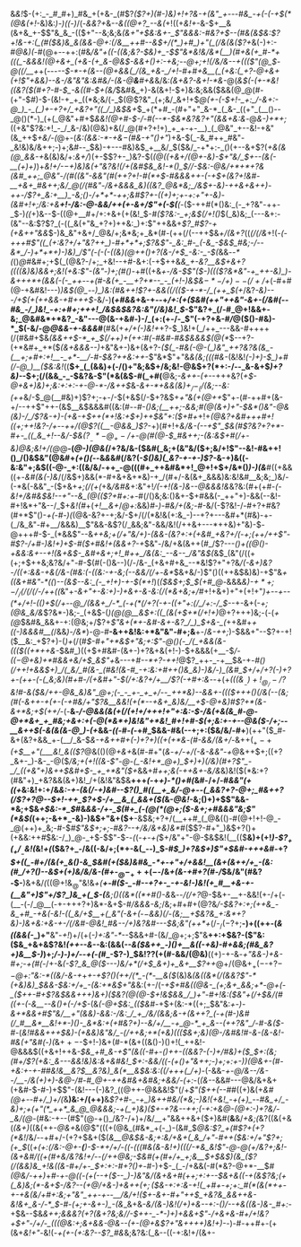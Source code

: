 &_&!_$-(+:_-_#_#+)_#&_+(+&-_(#$?_($?+)(#-)&)+!+?&-+(&"_+---#&_-+(-(-+$(*(@&(+!_-&)&:_)-)((-)_/(-_&&?+_&*-_-&(_(@+?_--&(*+!((+*&!+*-&-$+__&(&+&_+-$$"&_&_-(($+"--&;&;&*(&+"+$&:&+-_$"&&&:-#&?+$--(#&(&$&:$?+!&-+:(_(#($&)&_&(&&-@+:(/&__++#--&$+/(*_)+#_)+"(_(/&(&($?+*&(-)+:-#_@&)(_-#(@+--++:(#&*_/&"+((-((&;&?-$&)+_-$$"&*&!&/&*(__)(#+&(+_#-*+(((_-&&&!(@+&+_(+&-(+_&-@&$-&&+()+:-+&;-_-@+;+!(/&/&--_+(_(_($"(@_$-@((_/__+*+(---*-_-$-*-+(&--(@+&&(_/(&_+&-_/+!-#+#+&__(_(+&:(_+?-@+&+(+!$"+&&)--&-_/&"&"&:&#&/-(&_-@__&__#_+&*&/&:_(&+&?-&+!-*&-_@(_&$(-(+-*&!((&?($(#+?-#-$_-&((#-$+(&/_$&#&_+)-&(&+!-$+)&:&;&&($&&(@_@(#-(+"-$_#_)-$-(&!-+_+_((*&;&/(-_$(@$?&"_(+;&/_&+!+$_@(+-(-$+!-_+:_/-&+:-@_)_-_(_)+-+?+/_+&?+"((_/_)&$&+_$_+(*+#_-(#+"+"_&-*_(_&-_((+"_(__()--_@()(*-)_(+(_@&"+#+$_&&!(@+#-$-/-#(--*-$&*&?&?+"(&&+&:&_-@_&-)+*+;_((+&"$?&:+!_-_/_&-/&)(@&)+&(/_@(#+?+!+)_+_+-+-__)_(_@&"_+--&!-+&"(&_++$_+&/-(_@+-(_&:(&&:-*-+&$-$(#&-+"()+"_)+&-$(_-&_#++_#&"-_&!&)&/&++;-)+;&#--_$&)-+---#&)&$_+__&/_$($&/_-+*+:-_()(+--&+$?(*+&(&(@_&&-+*&(&)&/+:_&+/_)(+-$$?+-_)&?-$(_(@((+&+/(@+-&)-$+"&/_$+--(&(-__(+)+)_)+*&!+/-$-$+)&)&(+"&?&!(/+(&#_$&_&!-*()_$_/_/-$&:-@&/+*+*+?&(&#_++;_@&"-/(#((&"-&&"(#(++?+!-#(*+$-#&&&_++-(_-+$+(&?+!&#-__+&+_#&++;&/_@(/(#&"-/&+&&&_&)((&?_@&*&;_/&$+-&)-+_+&+&++)_-++-/$?+_&:+__)_-&;()-/+*+*-++;&#$?+-((+)+;+-+:+"+-&)-(&#+!+;_/&:+&__+!-/&:-@-&&/++(+-&_+_/$"+(-$(__(-*($-++#(*()&:_(-_+?&"-++-_$-)_((_+)&--$-((@+__#+/+:+&+(+(&!_$-#_($?&:-_+;&$(/+!()_$(_&)&;_(---&+:-(&"--&:$?$?_(-((_&(+"&_+?+)++&:_)+:$"++&&+_$?_#$?-+(+&++"&&_$-)&_&"+&+/_@&/+;&*&;+_&*(#-(++(/(--++$&_+/(&+?_((*(/(/&*+!(*-___(-+++#$"((_(+:&?+/+"&?++_)-#+*+*+;$?_&$"-_&:_#-_(-&_-$&$_#&;-/--&*_/-)+*+*+)-)&)_/$"(-(-(-((&)_(_@++()+?(&-/+$_-&:-_-$(*&&_--*(_()_@_#&#+;+$(_(@&?-/+;_+&!--+#-&+:(-+$++&*&_+-&?__&$+&+?((((&)&)&&+;&!(+&:$"-(&"-)+;(*_#()-_+#((+&_+-/&*-$$"($-)(*(($?&*&"-+_++-&)_)-&+++*+(&&(-(-_++--+(#-&(+_-__+?+*--_-_(+!-)&$&$-*-/+)--(/+/+$_(-#+#(@-+&#&!---)_)&$(@_--)_)&:(#&++!$?+-&*&((/(*($-+-*-/_(++_$(+_/&?_-&)---/+$(+(++&&-+#+++$-_&/-)__(_+#&&_+&-+_-_-+_/+:(+($&#(++"++&"-&+-(/&#(--#&_-/_)&!_-+:+#+;+++!_/&$&$&?&:&"(/&)&!_$_-$"&?+_(/-#_@+!&&+-&;_@&#&*+*&?_-&"---@(&-+&#-)-/_(+:(+-/-_$"(-+?+&-#_/_@($()-#&)-*_$(-&/-@_@&&-+-&&&_#__(#&(+_+/+(-)&!+_+?-$_)&!+(_/++_---&&-#++++(/(#&#+$&*_(&&+_+$-*_+_$(/+_+)+_(++:_#(-_#&#-#&*_$&&&$(@(*_$--+?-(+*&#+_+*($_(&+&&&--)_+&"&+-)&+(&+?-_($(_-#&(-@-(_)&"_++?&?&(&_-(__+;+#+:+!__-_+*-__/-#-$&?++&:++_-$"&*$"+"&_&(&;(((#&-_(&!&!_(-)+)-$_)+#(/-@_)__($&:&!_((__$+_(_(&&)+(-/()+"&;&$+/&;&!-@&$+?(*+:-/--_&-&+$_)+?&)-_-$+;(/(&&_-_-$&?&-$"(*&(&$-#(_+#(__@&;_-&++-(+_--+++&?(_+$-@+&+)&)+;&:+:+:-+-@-*-/&++$_&_-&+-*+&&(&)+$_/-_(/($&;--&:(++_&/-$_@(__#&)+)$?+;-+-/-$(+&$(/-$+?&$+___+"&(+_(@_++_$"+-(#-++#+(&-+/--++$"++-(&$__&$&&&#((&:(#-*-#_-()&;(__++;-&&;_#(@(&+)+"-$&*()&"-@&(&)-/_/$?&-+)-_(+&-+$++(*+!&:+$+)_++$&"+:($+#+*+!+*(@&?+_&#+++#+!((+;+_+!&?-/+--++/(@$?((__-@&&_)$?-*+)(#+!+___&/&-(--+$"_$&_(#$?&?+?+*-#+-_((_&_+!--&/-$&($?__-*-@_+-/+$-@(#(@-$_#&++;-(&:&$+#(/+-&)_@&;&!+/(@_@__-(_@-)(@&(_/+?&/&-($&#(_&;+(&"&/($+;&/+!$"--&!-#&++!()_/()&$&"(@&#+_(+()(--_&*&*&#(/&?(-_$()&)(_&?-+-+-)$?-_&-+)&((-&:&"+;&$((-@-_+:((&/&/-++_-@(((#+_++&#&*+!_@+!+$+/&*()_)-)(&___#((+&&((+-_&#(*&(-)&*_/(/&$+)&&(*-#+&+&+*&)-+_/(#+/-&(&+_&&&)&:&!&#__&;&;_)&/-(-*&(-&&"_-($+&+*+;_(_/(+(*+&_/&#&_+:&"+!_/(-+!(&-)&--@&&&!&_&?&:(#+(+#-*(-&!+/&#&$&!--+"--&_(@(($?+#+:+*-#(/()&;&:()&+-$+#&&(-_++"+)-&&(--&!-#+!&*+"&--/_$+_&!(#_+(*+!__&*_+_/_@+:_&&)_#-)-#&/+(&;-#_-&/(-$?&!-/-#+?+#&?(#+*$"()-*+(-#-)(*(@&-&?+-+;&/-$+/(/(*&!&(+:&_-)--+?+---&#+*(#&)-+-(_/&_&"-#+__/&&&)__$"&&-&$?(/_&&;&"-&&/&!(/++&+---*++&)+"&)-$-@+++#-$-_(*&&$"--&*++&;+(_/+"&/+)-(&&-(&?+:_+(+&#_+&?+/(-+;(*_++/++$"-#$?-/+#-)&!+)+$-#($+#&!+(&&+?-+_$&"-/&/+&(&++(#_/$?---*()+((@()-_+_&_&:&+--+!(_&+&$-_&#+&+;+!_#++_/&(&:_--&--_/&"&$(*&$_(&"(/((+(+;+$++&;&?&/+"-#-$(#(-()&--)(/-/&-_(+&+#+&_--*&!$?+"+?&*_/_(-&+)&?-/((+:&&-_+&(/&-(#&:(-((&:-+_-&;(--&&/(/+*-_&*_$&+&/-)$"()((++&$&)&)-+$"&_+((&+#&"-*((_)_--(&$--&:_(-_+!+)-+-$(*+!_)(*($&$+;_$_$(+_#_@-*&&&*&)_-_$+*+;-/_/($_/(/(/_-_/++_((*&"+_-&+"+-&:+)-)+&+-&-&:(/(*&+&;+/_#+!+&+)+"+(+!+"_)+--+--(*+/+!-(()+$(/+--@_/(&&+_/-*_(-+(*(/+?(-+-((+"+:(/_/+:-/_$--_+-&+(-*+;(@&_&/&*$?&*-)&;-_(+&$-(_)(@(@__&$+:((_(&(+$+*(/+!+)_@+?+++)&;-(-(_+(@_$&#&_&&+-+:(@&;+/$?+*$"&+(*+-&#-&+-&?_/_)_$+&-_(*++&#+_+((*-)&&&#__(*_/&&_)-/&*_)-@_-_#__-&++&!&:+*&"&"-#+;&__+-/_&-++;_)-$&&+"--$?+-+!($__&:_+$?+)-(_)+_(/(#_$-#+"+*&$+"&;+:$"-@()(-_/(_+&&(&-((($((+*++&-_$&#_)((+$+#&#-(&+-)+?&+&(+!-)-$+&&&(+__-$_/-(($-@+$&)+*_#_&&+&/+$_&$"+_&---+#_--*+?-++!_@$?_++-_-+__$&-+*-#()(/+_+!+&&$+)_/(_&/_#(&-_(#&!(&-#_-+:&:+#++()&_&)-)&/-)_(&#_$+/+/+?_(-)+?+-(++-(-(_&;&)(#+#-/(+&#+"-$(/+:&?+/+__/$?(-+#+:&*--+(+*(((&_$__-)+!_@_/-/$?&!_#-&($&/++-@&_&)&"_@+;(-_-_+-_+_+/--_++*&)--&&+-((($+_++()(/&(--(_&;(#(-&_++-_+(+-_(_-+#&/+"$?&__&&!(+(*--+&+_&)&/__+$-@_+&)_#$?+*(&-&+*&;+$(++/-*(-__&*-/-@&&(&(+(/_(+!+/+++!+"+:&:-$-/&(+&(&_#-@-@+*&+_+_#&;+&+:+(-@(*&*+)&!&"+*&!_#+!+#-$_(+;&:+-+--@_&($-/+;--__&++$(-&(_&(&-@_)-(+*&&-*((-#-(-*+#_$&&-#&(--+;+:($&/&/-#+__)(++"($_#-&+(&?+&&_+-(__/_&-$_&-+&++#+(-)+?+)((+(+*&_-_(#-&&/(&+/-_&++$(_+-+$_(+$__+"(___&!_&(($?_@&(()(@_+&+_&(#-#+"(*&*-_+/-*+/(-&*-&&"-+_@&++$+;((+?_&+-_)-&-_-@($_/&;+(+!((&-$"-@-(_-&!+*_@+)_$+)+)(/&)(#+?$"_-_/_((+&"+)&++$&#+$-_+_+*&"($+_&&+#_++;&(-++&+-&/&_&)&!($(*&:+?(#&"+)_+&?&&(&+)&!_/+(&!&"&$&__+++_(-_+_+)-*()+#(_&#-/+/-#_&&"(+((+_&:&!+:+/&*&:-+-(&(_/-+_)&#--$?()_#((__+_&/-@+--(_&&?+?-@+;_#&++?(/$?+?_@-_-$+!-++_$?+$-/+__&_(_&&+($(*&-_@&!_-&;()+)+$$"&&-*&;+$&_+$&:-*_$_#&*&&-/+-_$(#+_(-(@(*(@+;($-&+;+#&&&"&;$"(*&$(*(++;-&+*_-&)-)&$+"&+($+__-&$&;+?+/(__++#_(_@&(()-#(@+!+!-@_-_@(++)+_&;-#-$_#$"&$+;+;-#&?--+/&/&+&)&*_#($$?-#+"_)&$+?()+(+&&:++_#_$&:-/_)_@-_+$-$$"-$-_-(_(-_+-+(_$+/&"+"-@-$&$&!(__(($__&)+(+!_)-$$?_+(_+/__-$&!(_&!_+(_($&?+_-/&((-&/+;(*+-&(_--)_$-#_$_)+?&$+)$"+$&#-+++&#-_+?_$+((_-#+/(&(+_&()-&_$&#(+($&)&#&_-*+-+"+/+&&!__(&+(&++/+_-(&:(#_/+?()--&$+(+)&/&/&-(#+-_$_@-_+++(-$-/&_+(&-+#+?(#-/_$&/&"(#&?-$-__)&+&/_(_((@+!&$_@$"&!&____+(__+-#($-_-#--+?+-_-+-&!-)&!(+_#__+&-+-(__&"+)$"+/$?_)&_+(_$-(__&;_(_)((&*_((*+#()-&_&_--/(/+?_@-$&+-__+-&&!(+-/+(-(__-(-/_@__(-+-+++?+)&*-&+$-#_/&&&-&;_/&;+#+#+$(@$?&*_/-$&?+:+;(++&_-&_+#_-+&(-&!-((_&/+$__+_(_&"(-&+(*-$-$_&&)(/_-_(&;__+$&?&_+:&*+?&)-)&+&:+&-+-/(/&#-@&!_#&--/+)&?&#---$&;&"(++*+_(/-$_/(-$?+;__-)+((++-(*&((&&(-*_)+"__&"-_+!_)+/(+(_-)+:&"-*_--$&&+#-(&/_@+;+;$"&__++:+$&?-($"&:($&_+&+&$?&!_(++--&--_&:(&&(_--&($&++_-)()+__&((-+&)-#+&&;(#&_&?+)&__$-)_)+;_/-)-)+/--+(-(_#_-$?-)_$&!$?$?(+(#-&&/(@&)__((+)-+-&_-+"&&-)+&-#+;-+(#(_-/+-&_(-$?_&_@($---)&/+*(/+$_&+)+_&+__$?++_@+/(@&$+_+(-$-+$?-$_$-@+:$"&:-*((&/-&-+_+_+-+$?()(++/(*_-(*-__&($_(&)&_(&((&*(/(&&?$"-*(+&)&)_$&&-$&:+/+_-(&:+*&$+"&_&:(+-/(*_-+$+#&((@&-_(+;&+_&&;+*-@+(-_($++-#_+$?&$&&+++)&_+)($&?(@(@-$+!&$&&_/_)+"-#+!&:($&"_+(/+$&/(#((+-(-&__--&()+(-/+$-*(&_(-@+$&:_(($&#-_+$+(&:-*((+;_$&"&:_+-)-&+*&&+#$"&/__+"(&&)-&&:-/&:_/_+_/&/(&&;&-+(&++?_(-+(#-)&#(/_#__&*__&!+*-)()-_&*&:+(+#&?+)--&/+/__-+_@-*_+_&--(++?&"_/-#-&($-#_-(*&!_#_&&+_++$&)-(+&&)&"&/_-(/++&;+*(+&)((($&_+;&)(@-/&#&!_#-&-(&-&!-#&(+"&#(-_)(*&$++-$-$+!-)&+(#-*(&+((&()-)()+!(_++&!-@&&&$((+&+!++&*_-_$&_+#_&-+$"(&((-#+-()_++-((&_&?-(-)+/_#&)+(_$_$+:(_&;(#+/$?(+&:_&---&&!&)&:&+&#&!_$+:-&&/((-_(+()+"&++;-)+;+:+_-)_)(@_&+-(#-+&:+-_+-#_#&!_&__&?_$__&?&)_&(*__&$&:&:_((/+++(_/+)-*(-&&-*_+-@_/&--/&--/__-/&(+)+)-&_@-/_#-#_@+-++&#&+&#&;+&&*_/-(+:_-(_(&-_-&&#---@&/&+&+(+&#-$-#-)+$$"-(&!---(-)&?_((@++-@&&&!$"(/+_$"($++(--#_#($($+)&(+*&#(@+--#+/_)+/(*&__)&:+/(++)__&*$?+#-_-+_)&++#&/(*&;-)&!(+&!_-+(+)_--#&_+/_-&)+;+(+"(*_++*_&_@_@&&&;-+(_+)&)($+-+?&--++;(-+:+&_@-(_@+:-)+?&/-_&/(@-*(#&:-+--(#$"(@-+()_/&?-/+)+/&/__+"&&++&+($+)&#(__&__&/_+&;(_&?((&(+&(_(&+)_((&(++-_@&+_&(@$"(((+(@&_(#&*_+(-_)-(&#_$_@&:$?_+(#$?+(+?(*&!_/&/--+#+/-(+?+$&+($(_&__@&$&-&;+:&/+&+(_&_/+"-#++($&:+/+"$?+;(+_$_((*+(+:(/&:-@+-__(__)-$-*+/+/-((-(((#&(&-&!+)(((/-*&_&!$"-@-@_(+/&?+;&!-(&+&#_/(_(+(#+_&/&?&!+/--(/++_@&;-$&#(+(#+/+_+;&__$+$&$_)(&_($?(/(&&)&_+!&((&-#+/+-_$+:+:-#+?()+*-#-)+$-_(_-/+&&(-#(*&?-@+*-__$_#(@&/-++)_+_#-+-@((-(+(--+(___$--_)-)&"&/(&+&+#(++;+:+--$_&+&((-+(__&$?&;(+(_&)&;(*-&+$-/&?--(*_+_@_/+&-)+&++($+;($_$&-+:+:&-+!(_+#+-+;+:_#(*(&(*++-+-+&(&/+#+:&;+"&"_++-+--__/&/+!($+-&+-#+"+*+$_+&?&_&&++&-&!&+_&-/-*_$-#-(+;+-&+-)_-(&__&+&*-&_/(&-)&!(/+)+&--+:-$($_)_/--_+&((&-)&-_#+:-*+$&--$&*&++;&&&?(_+?_(_&+?&;&/_/-$++-_-*-)+)+&&+$"-/_+&+&-_#+/+!&?+$+"-/+/-_(((@&:+;&+&&-@&--(+-(@+&$?+"&++++)&!+)-*-)-#-++#+-(+(&+*&!+"-*&!(*_-+(+-(_+:&?--$?_#&*&;&?&:(_&--((-+:&!+/(&+-

